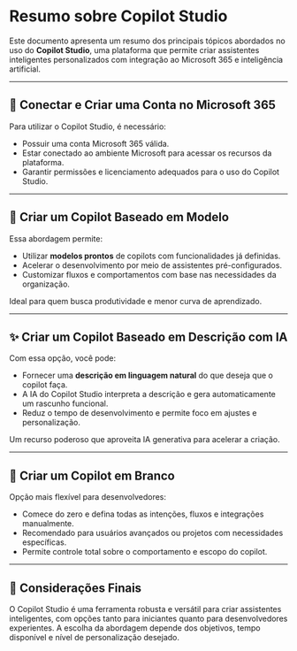 # Resumo sobre Copilot Studio

Este documento apresenta um resumo dos principais tópicos abordados no uso do **Copilot Studio**, uma plataforma que permite criar assistentes inteligentes personalizados com integração ao Microsoft 365 e inteligência artificial.

---

## 🔗 Conectar e Criar uma Conta no Microsoft 365

Para utilizar o Copilot Studio, é necessário:

- Possuir uma conta Microsoft 365 válida.
- Estar conectado ao ambiente Microsoft para acessar os recursos da plataforma.
- Garantir permissões e licenciamento adequados para o uso do Copilot Studio.

---

## 🤖 Criar um Copilot Baseado em Modelo

Essa abordagem permite:

- Utilizar **modelos prontos** de copilots com funcionalidades já definidas.
- Acelerar o desenvolvimento por meio de assistentes pré-configurados.
- Customizar fluxos e comportamentos com base nas necessidades da organização.

Ideal para quem busca produtividade e menor curva de aprendizado.

---

## ✨ Criar um Copilot Baseado em Descrição com IA

Com essa opção, você pode:

- Fornecer uma **descrição em linguagem natural** do que deseja que o copilot faça.
- A IA do Copilot Studio interpreta a descrição e gera automaticamente um rascunho funcional.
- Reduz o tempo de desenvolvimento e permite foco em ajustes e personalização.

Um recurso poderoso que aproveita IA generativa para acelerar a criação.

---

## 📝 Criar um Copilot em Branco

Opção mais flexível para desenvolvedores:

- Comece do zero e defina todas as intenções, fluxos e integrações manualmente.
- Recomendado para usuários avançados ou projetos com necessidades específicas.
- Permite controle total sobre o comportamento e escopo do copilot.

---

## 🚀 Considerações Finais

O Copilot Studio é uma ferramenta robusta e versátil para criar assistentes inteligentes, com opções tanto para iniciantes quanto para desenvolvedores experientes. A escolha da abordagem depende dos objetivos, tempo disponível e nível de personalização desejado.
